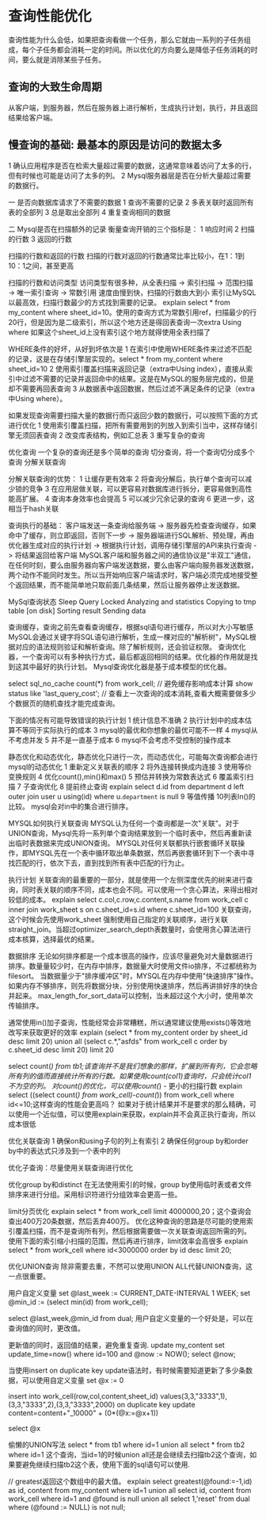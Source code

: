 # 查询性能优化
查询性能为什么会低，如果把查询看做一个任务，那么它就由一系列的子任务组成，每个子任务都会消耗一定的时间。所以优化的方向要么是降低子任务消耗的时间，要么就是消除某些子任务。

## 查询的大致生命周期
从客户端，到服务器，然后在服务器上进行解析，生成执行计划，执行，并且返回结果给客户端。

## 慢查询的基础: 最基本的原因是访问的数据太多
1 确认应用程序是否在检索大量超过需要的数据，这通常意味着访问了太多的行，但有时候也可能是访问了太多的列。
2 Mysql服务器层是否在分析大量超过需要的数据行。

一 是否向数据库请求了不需要的数据
1 查询不需要的记录
2 多表关联时返回所有表的全部列
3 总是取出全部列
4 重复查询相同的数据

二 Mysql是否在扫描额外的记录
衡量查询开销的三个指标是：
1 响应时间
2 扫描的行数
3 返回的行数

扫描的行数和返回的行数
扫描的行数对返回的行数通常比率比较小，在1：1到10：1之间，甚至更高

扫描的行数和访问类型
访问类型有很多种，从全表扫描 -> 索引扫描 -> 范围扫描 -> 唯一索引查询 -> 常数引用 速度由慢到快，扫描的行数由大到小
索引让MySQL以最高效，扫描行数最少的方式找到需要的记录。
explain select * from my_content where sheet_id=10。使用的查询方式为常数引用ref，扫描最少的行20行，但是因为是二级索引，所以这个地方还是得回表查询一次extra Using where
如果这个sheet_id上没有索引这个地方就得使用全表扫描了

WHERE条件的好坏，从好到坏依次是
1 在索引中使用WHERE条件来过滤不匹配的记录，这是在存储引擎层实现的。select * from my_content where sheet_id=10
2 使用索引覆盖扫描来返回记录（extra中Using index），直接从索引中过滤不需要的记录并返回命中的结果。这是在MySQL的服务层完成的，但是却不需要再回表查询
3 从数据表中返回数据，然后过滤不满足条件的记录（extra中Using where）。

如果发现查询需要扫描大量的数据行而只返回少数的数据行，可以按照下面的方式进行优化
1 使用索引覆盖扫描，把所有需要用到的列放入到索引当中，这样存储引擎无须回表查询
2 改变库表结构，例如汇总表
3 重写复杂的查询

优化查询
一个复杂的查询还是多个简单的查询
切分查询，将一个查询切分成多个查询
分解关联查询

分解关联查询的优势：
1 让缓存更有效率
2 将查询分解后，执行单个查询可以减少锁的竞争
3 在应用层做关联，可以更容易对数据库进行拆分，更容易做到高性能高扩展。
4 查询本身效率也会提高
5 可以减少冗余记录的查询
6 更进一步，这相当于hash关联


查询执行的基础：
客户端发送一条查询给服务端 -> 服务器先检查查询缓存，如果命中了缓存，则立即返回，否则下一步 -> 服务器端进行SQL解析、预处理，再由优化器生成对应的执行计划 -> 根据执行计划，调用存储引擎层的API来执行查询 -> 将结果返回给客户端
MySQL客户端和服务器之间的通信协议是"半双工"通信，在任何时刻，要么由服务器向客户端发送数据，要么由客户端向服务器发送数据，两个动作不能同时发生。所以当开始响应客户端请求时，客户端必须完成地接受整个返回结果，而不能简单地只取前面几条结果，然后让服务器停止发送数据。

MySql查询状态
Sleep
Query
Locked
Analyzing and statistics
Copying to tmp table [on disk]
Sorting result
Sending data

查询缓存，查询之前先查看查询缓存，根据sql语句进行缓存，所以对大小写敏感
MySQL会通过关键字将SQL语句进行解析，生成一棵对应的"解析树"，MySQL根据对应的语法规则验证和解析查询。除了解析规则，还会验证权限。
查询优化器，一个查询可以有多种执行方式，最后都返回相同的结果。优化器的作用就是找到这其中最好的执行计划。
Mysql查询优化器是基于成本模型的优化器。

select sql_no_cache count(*) from work_cell; // 避免缓存影响成本计算
show status like 'last_query_cost'; // 查看上一次查询的成本消耗,查看大概需要做多少个数据页的随机查找才能完成查询。

下面的情况有可能导致错误的执行计划
1 统计信息不准确
2 执行计划中的成本估算不等同于实际执行的成本
3 mysql的最优和你想象的最优可能不一样
4 mysql从不考虑并发
5 并不是一直基于成本
6 mysql不会考虑不受控制的操作成本

静态优化和动态优化，静态优化只进行一次，而动态优化，可能每次查询都会进行
mysql的动态优化
1 重新定义关联表的顺序
2 将外连接转换成内连接
3 使用等价变换规则
4 优化count(),min()和max()
5 预估并转换为常数表达式
6 覆盖索引扫描
7 子查询优化
8 提前终止查询  explain select d.id from department d left outer join user u using(id) where u.`department` is null
9 等值传播
10列表In()的比较。 mysql会对in中的集合进行排序。


MYSQL如何执行关联查询
MYSQL认为任何一个查询都是一次"关联"。对于UNION查询，Mysql先将一系列单个查询结果放到一个临时表中，然后再重新读出临时表数据来完成UNION查询。
MYSQL对任何关联都执行嵌套循环关联操作，即MYSQL先在一个表中循环取出单条数据，然后再嵌套循环到下一个表中寻找匹配的行，依次下去，直到找到所有表中匹配的行为止。


执行计划
关联查询的最重要的一部分，就是使用一个左侧深度优先的树来进行查询，同时表关联的顺序不同，成本也会不同。可以使用一个贪心算法，来得出相对较低的成本。
explain
select c.col,c.row,c.content,s.name from work_cell c inner join work_sheet s on c.sheet_id=s.id
where c.sheet_id=100
关联查询，这个时候会先使用work_sheet
强制使用自己指定的关联顺序，进行关联straight_join。当超过optimizer_search_depth表数量时，会使用贪心算法进行成本核算，选择最优的结果。

数据排序
无论如何排序都是一个成本很高的操作，应该尽量避免对大量数据进行排序。数量量较少时，在内存中排序，数据量大时使用文件io排序，不过都统称为filesort。
当数据量少于"排序缓冲区"时，MYSQL在内存中使用"快速排序"操作。如果内存不够排序，则先将数据分块，分别使用快速排序，然后再讲排好序的快合并起来。
max_length_for_sort_data可以控制，当未超过这个大小时，使用单次传输排序。

通常使用in()加子查询，性能经常会非常糟糕，所以通常建议使用exists()等效地改写来获取更好的效率
explain 
(select * from my_content
order by sheet_id desc limit 20)
union all
(select c.*,"asfds" from work_cell c
order by c.sheet_id desc limit 20)
limit 20


select count(*) from tb1;该查询并不是我们想象的那样，扩展到所有列，它会忽略所有列的值而直接统计所有的行数。如果使用count(col1)查询时，只会统计col1不为空的列。
对count()的优化，可以使用count(*) - 更小的扫描行数
explain select ((select count(*) from work_cell)-count(*)) from work_cell where id<=10;这样查询的性能会更高吗？
如果对于统计结果并不是要求的那么精确，可以使用一个近似值，可以使用explain来获取，explain并不会真正执行查询，所以成本很低

优化关联查询
1 确保on和using子句的列上有索引
2 确保任何group by和order by中的表达式只涉及到一个表中的列

优化子查询：尽量使用关联查询进行优化

优化group by和distinct
在无法使用索引的时候，group by使用临时表或者文件排序来进行分组。采用标识符进行分组效率会更高一些。



limit分页优化
explain select * from work_cell limit 4000000,20；这个查询会查出400万20条数据，然后丢弃400万。
优化这种查询的思路是尽可能的使用索引覆盖扫描，而不是查询所有列，然后根据需要做一次关联查询返回所需的列。
使用下面的索引缩小扫描的范围，然后再进行排序，limit效率会高很多
explain select * from work_cell where id<3000000 order by id desc limit 20;


优化UNION查询
除非需要去重，不然可以使用UNION ALL代替UNION查询，这一点很重要。


用户自定义变量
set @last_week 	:= CURRENT_DATE-INTERVAL 1 WEEK;
set @min_id 	:= (select min(id) from work_cell);

select @last_week,@min_id from dual;
用户自定义变量的一个好处是，可以在查询值的同时，更改值。

更新值的同时，返回值的结果，避免重复查询.
update my_content set update_time=now() where id=100 and @now := NOW();
select @now;

当使用insert on duplicate key update语法时，有时候需要知道更新了多少条数据，可以使用自定义变量
set @x	:= 0

insert into work_cell(row,col,content,sheet_id) values(3,3,"3333",1),(3,3,"3333",2),(3,3,"3333",2000)
on duplicate key
update
content=content+"_10000" + (0*(@x:=@x+1))

select @x


偷懒的UNION写法
select * from tb1 where id=1
union all
select * from tb2 where id=1
这个查询，当id=1的时候union all还是会继续去扫描tb2这个查询，如果要避免继续扫描tb2这个表，使用下面的sql语句可以使用.

// greatest返回这个数组中的最大值。
explain
select greatest(@found:=-1,id) as id, content
from my_content where id=1
union all
select id, content from work_cell where id=1 and @found is null
union all
select 1,'reset' from dual where (@found := NULL) is not null;




